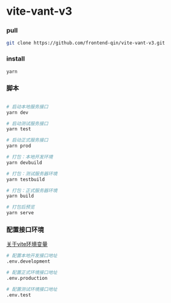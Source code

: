 # vite-vant-v3

### pull
```bash
git clone https://github.com/frontend-qin/vite-vant-v3.git
```

### install

```bash
yarn
```

### 脚本
```bash

# 启动本地服务接口
yarn dev

# 启动测试服务接口
yarn test

# 启动正式服务接口
yarn prod

# 打包：本地开发环境
yarn devbuild

# 打包：测试服务器环境
yarn testbuild

# 打包：正式服务器环境
yarn build

# 打包后预览
yarn serve

```
### 配置接口环境

[关于vite环境变量](https://cn.vitejs.dev/guide/env-and-mode.html)

```bash
# 配置本地开发接口地址
.env.development

# 配置正式环境接口地址
.env.production

# 配置测试环境接口地址
.env.test

```